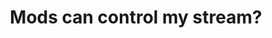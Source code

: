 ---
title: "Mods can control my stream?"
streamDate: 12-4-2024
game: "Minecraft"
gameCoverURL: "https://images.igdb.com/igdb/image/upload/t_cover_big/co8fu7.webp"
vodUrl: "https://www.youtube.com/watch?v=TNiXPrt3Uu8"
thumbnail: "https://img.youtube.com/vi/TNiXPrt3Uu8/maxresdefault.jpg"
duration: "1:58:21"
---